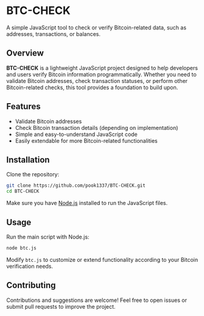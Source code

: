 
# BTC-CHECK

A simple JavaScript tool to check or verify Bitcoin-related data, such as addresses, transactions, or balances.

## Overview

**BTC-CHECK** is a lightweight JavaScript project designed to help developers and users verify Bitcoin information programmatically. Whether you need to validate Bitcoin addresses, check transaction statuses, or perform other Bitcoin-related checks, this tool provides a foundation to build upon.

## Features

- Validate Bitcoin addresses  
- Check Bitcoin transaction details (depending on implementation)  
- Simple and easy-to-understand JavaScript code  
- Easily extendable for more Bitcoin-related functionalities

## Installation

Clone the repository:

```bash
git clone https://github.com/pook1337/BTC-CHECK.git
cd BTC-CHECK
```

Make sure you have [Node.js](https://nodejs.org/) installed to run the JavaScript files.

## Usage

Run the main script with Node.js:

```bash
node btc.js
```

Modify `btc.js` to customize or extend functionality according to your Bitcoin verification needs.

## Contributing

Contributions and suggestions are welcome! Feel free to open issues or submit pull requests to improve the project.

